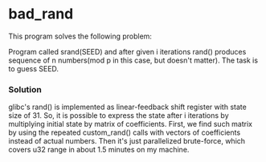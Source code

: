# bad_rand

This program solves the following problem:

Program called srand(SEED) and after given i iterations rand() produces sequence of n numbers(mod p in this case, 
but doesn't matter). The task is to guess SEED. 

### Solution

glibc's rand() is implemented as linear-feedback shift register with state size of 31. So, it is possible to express
the state after i iterations by multiplying initial state by matrix of coefficients. First, we find such matrix by using
the repeated custom_rand() calls with vectors of coefficients instead of actual numbers. Then it's just parallelized
brute-force, which covers u32 range in about 1.5 minutes on my machine.